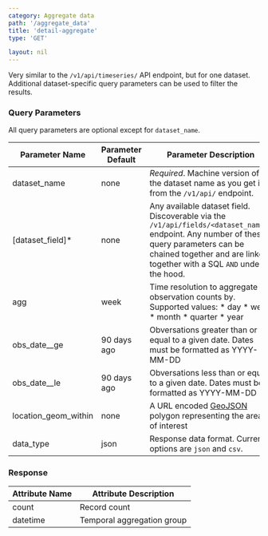 ```yaml
---
category: Aggregate data
path: '/aggregate_data'
title: 'detail-aggregate'
type: 'GET'

layout: nil
---
```


Very similar to the `/v1/api/timeseries/` API endpoint, but for one dataset. Additional dataset-specific query parameters can be used to filter the results.

### Query Parameters

All query parameters are optional except for `dataset_name`.

| Parameter Name       | Parameter Default | Parameter Description                                                                                                                                                                                              |
|----------------------|-------------------|--------------------------------------------------------------------------------------------------------------------------------------------------------------------------------------------------------------------|
| dataset_name         | none              | *Required*. Machine version of the dataset name as you get it from the `/v1/api/` endpoint.                                                                                                                        |
| [dataset_field]*     | none              | Any available dataset field. Discoverable via the `/v1/api/fields/<dataset_name>/` endpoint. Any number of these query parameters can be chained together and are linked together with a SQL `AND` under the hood. |
| agg                  | week              | Time resolution to aggregate observation counts by.   Supported values: * day * week * month * quarter * year                                                                                                      |
| obs_date__ge         | 90 days ago       | Obversations greater than or equal to a given date.  Dates must be formatted as YYYY-MM-DD                                                                                                                         |
| obs_date__le         | 90 days ago       | Obversations less than or equal to a given date.  Dates must be formatted as YYYY-MM-DD                                                                                                                            |
| location_geom_within | none              | A URL encoded [GeoJSON](http://geojson.org/) polygon representing the area of interest                                                                                                                             |
| data_type            | json              | Response data format. Current options are `json` and `csv`.                                                                                                                                                        |


### Response

| Attribute Name | Attribute Description      |
|----------------|----------------------------|
| count          | Record count               |
| datetime       | Temporal aggregation group |



